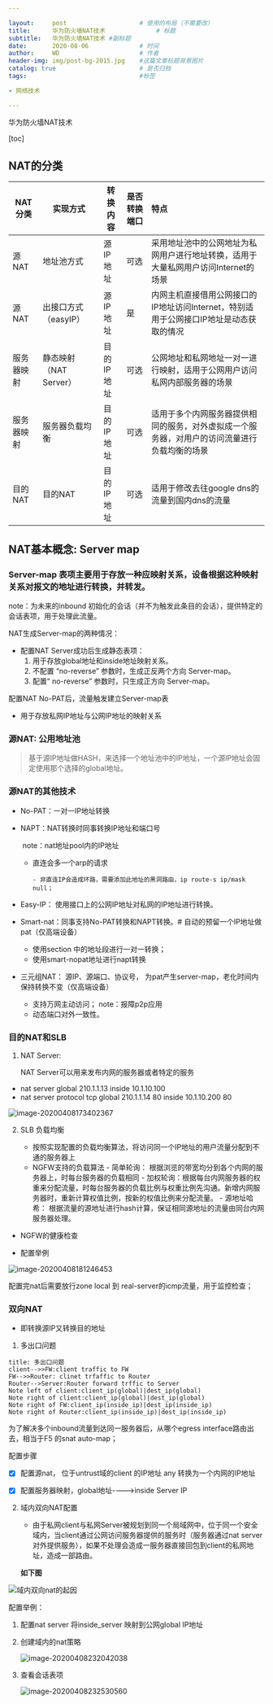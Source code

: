 ```yaml
---

layout:     post   				    # 使用的布局（不需要改）
title:      华为防火墙NAT技术 				# 标题 
subtitle:   华为防火墙NAT技术 #副标题
date:       2020-08-06 				# 时间
author:     WD 						# 作者
header-img: img/post-bg-2015.jpg 	#这篇文章标题背景图片
catalog: true 						# 是否归档
tags:								#标签

- 网络技术

---
```




华为防火墙NAT技术

[toc]



## NAT的分类

| NAT 分类   | 实现方式               | 转换内容   | 是否转换端口 | 特点                                                         |
| ---------- | ---------------------- | ---------- | ------------ | :----------------------------------------------------------- |
| 源NAT      | 地址池方式             | 源IP地址   | 可选         | 采用地址池中的公网地址为私网用户进行地址转换，适用于大量私网用户访问Internet的场景 |
| 源NAT      | 出接口方式（easyIP）   | 源IP地址   | 是           | 内网主机直接借用公网接口的IP地址访问Internet，特别适用于公网接口IP地址是动态获取的情况 |
| 服务器映射 | 静态映射（NAT Server） | 目的IP地址 | 可选         | 公网地址和私网地址一对一进行映射，适用于公网用户访问私网内部服务器的场景 |
| 服务器映射 | 服务器负载均衡         | 目的IP地址 | 可选         | 适用于多个内网服务器提供相同的服务，对外虚拟成一个服务器，对用户的访问流量进行负载均衡的场景 |
| 目的NAT    | 目的NAT                | 目的IP地址 | 可选         | 适用于修改去往google dns的流量到国内dns的流量                |



## NAT基本概念: Server map

### Server-map 表项主要用于存放一种应映射关系，设备根据这种映射关系对报文的地址进行转换，并转发。

note：为未来的inbound 初始化的会话（并不为触发此条目的会话），提供特定的会话表项，用于处理此流量。

NAT生成Server-map的两种情况：

- 配置NAT Server成功后生成静态表项：
  1. 用于存放global地址和inside地址映射关系。
  2. 不配置 “no-reverse” 参数时，生成正反两个方向 Server-map。
  3. 配置“ no-reverse” 参数时，只生成正方向 Server-map。

配置NAT No-PAT后，流量触发建立Server-map表

- 用于存放私网IP地址与公网IP地址的映射关系

### 源NAT:  公用地址池

> 基于源IP地址做HASH，来选择一个地址池中的IP地址，一个源IP地址会固定使用那个选择的global地址。

### 源NAT的其他技术

- No-PAT：一对一IP地址转换

- NAPT：NAT转换时同事转换IP地址和端口号

  ​	note：nat地址pool内的IP地址

  - 直连会多一个arp的请求

  		- 非直连IP会造成环路，需要添加此地址的黑洞路由，ip route-s ip/mask null；

- Easy-IP： 使用接口上的公网IP地址对私网的IP地址进行转换。

- Smart-nat：同事支持No-PAT转换和NAPT转换。# 自动的预留一个IP地址做pat（仅高端设备）

  - 使用section 中的地址段进行一对一转换；
  - 使用smart-nopat地址进行napt转换

- 三元组NAT： 源IP、源端口、协议号， 为pat产生server-map，老化时间内保持转换不变（仅高端设备）

  - 支持万网主动访问； note：报障p2p应用
  - 动态端口对外一致性。



### 目的NAT和SLB

1. NAT Server: 

   NAT Server可以用来发布内网的服务器或者特定的服务

- nat server global 210.1.1.13 inside 10.1.10.100
- nat server protocol tcp global 210.1.1.14 80 inside 10.1.10.200 80

![image-20200408173402367](..\img\image-20200408173402367.png)



2. SLB 负载均衡

    - 按照实现配置的负载均衡算法，将访问同一个IP地址的用户流量分配到不通的服务器上
   - NGFW支持的负载算法
         - 简单轮询： 根据浏览的带宽均分到各个内网的服务器上，时每台服务器的负载相同
         - 加权轮询：根据每台内网服务器的权重来分配流量，时每台服务器的负载比例与权重比例先沟通。新增内网服务器时，重新计算权值比例，按新的权值比例来分配流量。
         - 源地址哈希： 根据流量的源地址进行hash计算，保证相同源地址的流量由同台内网服务器处理。
- NGFW的健康检查

- 配置举例

![image-20200408181246453](..\img\image-20200408181246453.png)

配置完nat后需要放行zone local 到  real-server的icmp流量，用于监控检查；

### 双向NAT

- 即转换源IP又转换目的地址

1. 多出口问题

```sequence
title: 多出口问题
client-->>FW:client traffic to FW
FW-->>Router: clinet trfaffic to Router
Router-->Server:Router forward trffic to Server
Note left of client:client_ip(global)|dest_ip(global)
Note right of client:client_ip(global)|dest_ip(global)
Note right of FW:client_ip(inside_ip)|dest_ip(inside_ip)
Note right of Router:client_ip(inside_ip)|dest_ip(inside_ip)
```



为了解决多个inbound流量到达同一服务器后，从哪个egress interface路由出去，相当于F5 的snat auto-map；

配置步骤

- [x] 配置源nat， 位于untrust域的client 的IP地址 any 转换为一个内网的IP地址

- [x] 配置服务器映射，global地址---->inside Server IP

2. 域内双向NAT配置

   - 由于私网client与私网Server被规划到同一个局域网中，位于同一个安全域内，当client通过公网访问服务器提供的服务时（服务器通过nat server对外提供服务），如果不处理会造成一服务器直接回包到client的私网地址，造成一部路由。

   

   **如下图**

![域内双向nat的起因](..\img\image-20200408231508575.png)

配置举例：

1. 配置nat server 将inside_server 映射到公网global IP地址

2. 创建域内的nat策略

   ![image-20200408232042038](..\img\image-20200408232042038.png)  



3. 查看会话表项

   ![image-20200408232530560](..\img\image-20200408232530560.png)











